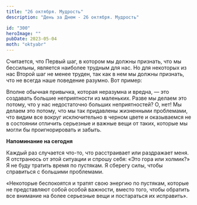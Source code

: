 ```yaml
---
title: "26 октября. Мудрость"
description: "День за Днем - 26 октября. Мудрость"

id: "300"
heroImage: ""
pubDate: 2023-05-04
moth: "oktyabr"
---
```


Считается, что Первый шаг, в котором мы должны признать, что мы бессильны,
является наиболее трудным для нас. Но для некоторых из нас Второй шаг не менее
труден, так как в нем мы должны признать, что не всегда наше поведение
разумно. Вот пример:

Вполне обычная привычка, которая неразумна и вредна, — это создавать большие
неприятности из маленьких. Разве мы делаем это потому, что у нас недостаточно
больших неприятностей? О, нет! Мы делаем это потому, что мы так придавлены
жизненными проблемами, что видим все вокруг исключительно в черном цвете и
оказываемся не в состоянии отличить серьезные и важные вещи от таких, которые
мы могли бы проигнорировать и забыть.

**Напоминание на сегодня**

Каждый раз случается что-то, что расстраивает или раздражает меня. Я
отстранюсь от этой ситуации и спрошу себя: «Это гора или холмик?» Я не буду
тратить время по пустякам. Я сберегу силы, чтобы справиться с большими
проблемами.

«Некоторые беспокоятся и тратят свою энергию по пустякам, которые не
представляют собой особой важности, вместо того, чтобы обратить все внимание
на более серьезные вещи и постараться их исправить».
